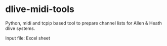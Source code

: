 # dlive-midi-tools
Python, midi and tcpip based tool to prepare channel lists for Allen &amp; Heath dlive systems.

Input file: Excel sheet
